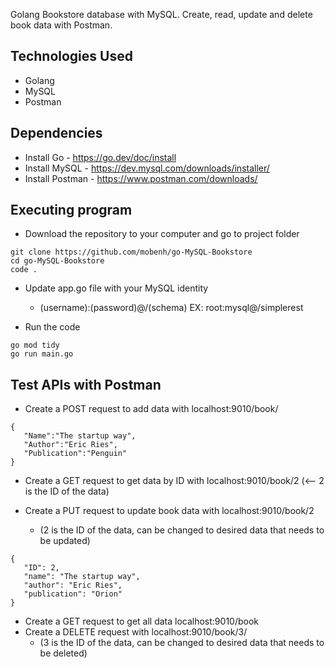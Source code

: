 Golang Bookstore database with MySQL. Create, read, update and delete book data with Postman. 

## Technologies Used
* Golang
* MySQL
* Postman


## Dependencies
* Install Go - https://go.dev/doc/install
* Install MySQL - https://dev.mysql.com/downloads/installer/
* Install Postman - https://www.postman.com/downloads/


## Executing program
* Download the repository to your computer and go to project folder
```
git clone https://github.com/mobenh/go-MySQL-Bookstore
cd go-MySQL-Bookstore
code .
```


* Update app.go file with your MySQL identity
  * (username):(password)@/(schema) EX: root:mysql@/simplerest
 


* Run the code
```
go mod tidy
go run main.go
```
  
## Test APIs with Postman
 * Create a POST request to add data with localhost:9010/book/
 ```
{
    "Name":"The startup way",
    "Author":"Eric Ries",
    "Publication":"Penguin"
}
 ```
 * Create a GET request to get data by ID with localhost:9010/book/2 (<-- 2 is the ID of the data)
 
 * Create a PUT request to update book data with localhost:9010/book/2
   * (2 is the ID of the data, can be changed to desired data that needs to be updated)
 ```
{
    "ID": 2,
    "name": "The startup way",
    "author": "Eric Ries",
    "publication": "Orion"
}
 ```
 * Create a GET request to get all data localhost:9010/book
 * Create a DELETE request with localhost:9010/book/3/
   * (3 is the ID of the data, can be changed to desired data that needs to be deleted)
